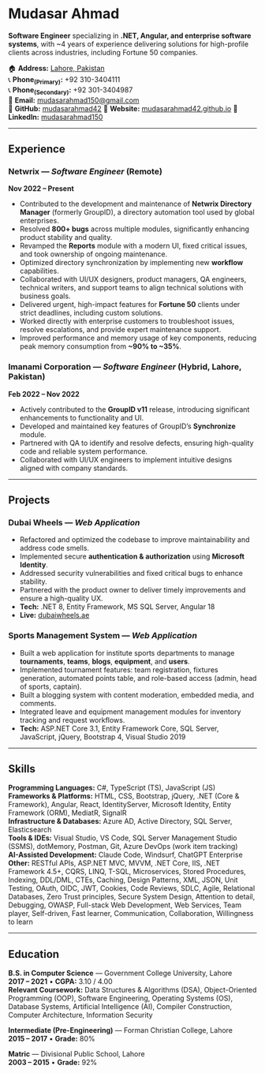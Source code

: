 # Mudasar Ahmad

**Software Engineer** specializing in **.NET, Angular, and enterprise software systems**, with ~4 years of experience delivering solutions for high-profile clients across industries, including Fortune 50 companies.

🏠 **Address:** [Lahore, Pakistan](https://maps.app.goo.gl/U4Gf4tBHqmaba1jWA)  
📞 **Phone<sub>(Primary)</sub>:** +92 310-3404111  
📞 **Phone<sub>(Secondary)</sub>:** +92 301-3404987  
📧 **Email:** [mudasarahmad150@gmail.com](mailto:mudasarahmad150@gmail.com)   
🔗 **GitHub:** [mudasarahmad42](https://github.com/mudasarahmad42) 
🔗 **Website:** [mudasarahmad42.github.io](https://mudasarahmad42.github.io/) 
🔗 **LinkedIn:** [mudasarahmad150](https://www.linkedin.com/in/mudasarahmad150/) 


---

## Experience

### Netwrix — *Software Engineer* (Remote)  
**Nov 2022 – Present**
- Contributed to the development and maintenance of **Netwrix Directory Manager** (formerly GroupID), a directory automation tool used by global enterprises.
- Resolved **800+ bugs** across multiple modules, significantly enhancing product stability and quality.
- Revamped the **Reports** module with a modern UI, fixed critical issues, and took ownership of ongoing maintenance.
- Optimized directory synchronization by implementing new **workflow** capabilities.
- Collaborated with UI/UX designers, product managers, QA engineers, technical writers, and support teams to align technical solutions with business goals.
- Delivered urgent, high-impact features for **Fortune 50** clients under strict deadlines, including custom solutions.
- Worked directly with enterprise customers to troubleshoot issues, resolve escalations, and provide expert maintenance support.
- Improved performance and memory usage of key components, reducing peak memory consumption from **~90% to ~35%**.

### Imanami Corporation — *Software Engineer* (Hybrid, Lahore, Pakistan)  
**Feb 2022 – Nov 2022**
- Actively contributed to the **GroupID v11** release, introducing significant enhancements to functionality and UI.
- Developed and maintained key features of GroupID’s **Synchronize** module.
- Partnered with QA to identify and resolve defects, ensuring high-quality code and reliable system performance.
- Collaborated with UI/UX engineers to implement intuitive designs aligned with company standards.

---

## Projects

### Dubai Wheels — *Web Application*  
- Refactored and optimized the codebase to improve maintainability and address code smells.
- Implemented secure **authentication & authorization** using **Microsoft Identity**.
- Addressed security vulnerabilities and fixed critical bugs to enhance stability.
- Partnered with the product owner to deliver timely improvements and ensure a high-quality UX.
- **Tech:** .NET 8, Entity Framework, MS SQL Server, Angular 18  
- **Live:** [dubaiwheels.ae](http://dubaiwheels.ae)

### Sports Management System — *Web Application*  
- Built a web application for institute sports departments to manage **tournaments**, **teams**, **blogs**, **equipment**, and **users**.
- Implemented tournament features: team registration, fixtures generation, automated points table, and role-based access (admin, head of sports, captain).
- Built a blogging system with content moderation, embedded media, and comments.
- Integrated leave and equipment management modules for inventory tracking and request workflows.
- **Tech:** ASP.NET Core 3.1, Entity Framework Core, SQL Server, JavaScript, jQuery, Bootstrap 4, Visual Studio 2019

---

## Skills

**Programming Languages:** C#, TypeScript (TS), JavaScript (JS)  
**Frameworks & Platforms:** HTML, CSS, Bootstrap, jQuery, .NET (Core & Framework), Angular, React, IdentityServer, Microsoft Identity, Entity Framework (ORM), MediatR, SignalR  
**Infrastructure & Databases:** Azure AD, Active Directory, SQL Server, Elasticsearch  
**Tools & IDEs:** Visual Studio, VS Code, SQL Server Management Studio (SSMS), dotMemory, Postman, Git, Azure DevOps (work item tracking)  
**AI-Assisted Development:** Claude Code, Windsurf, ChatGPT Enterprise  
**Other:** RESTful APIs, ASP.NET MVC, MVVM, .NET Core, IIS, .NET Framework 4.5+, CQRS, LINQ, T-SQL, Microservices, Stored Procedures, Indexing, DDL/DML, CTEs, Caching, Design Patterns, XML, JSON, Unit Testing, OAuth, OIDC, JWT, Cookies, Code Reviews, SDLC, Agile, Relational Databases, Zero Trust principles, Secure System Design, Attention to detail, Debugging, OWASP, Full-stack Web Development, Web Services, Team player, Self-driven, Fast learner, Communication, Collaboration, Willingness to learn

---

## Education

**B.S. in Computer Science** — Government College University, Lahore  
**2017 – 2021** • **CGPA:** 3.10 / 4.00  
**Relevant Coursework:** Data Structures & Algorithms (DSA), Object-Oriented Programming (OOP), Software Engineering, Operating Systems (OS), Database Systems, Artificial Intelligence (AI), Compiler Construction, Computer Architecture, Information Security

**Intermediate (Pre-Engineering)** — Forman Christian College, Lahore  
**2015 – 2017** • **Grade:** 80%

**Matric** — Divisional Public School, Lahore  
**2003 – 2015** • **Grade:** 92%
